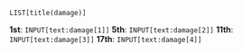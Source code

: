 ```meta-bind
LIST[title(damage)]
```
**1st**: `INPUT[text:damage[1]]`
**5th**: `INPUT[text:damage[2]]`
**11th**: `INPUT[text:damage[3]]`
**17th**: `INPUT[text:damage[4]]`